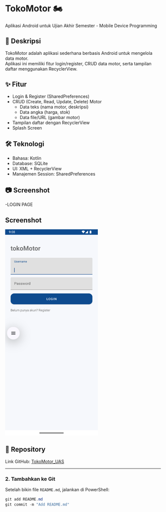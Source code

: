 # TokoMotor 🏍️

Aplikasi Android untuk Ujian Akhir Semester - Mobile Device Programming

## 📌 Deskripsi
TokoMotor adalah aplikasi sederhana berbasis Android untuk mengelola data motor.  
Aplikasi ini memiliki fitur login/register, CRUD data motor, serta tampilan daftar menggunakan RecyclerView.

## ✨ Fitur
- Login & Register (SharedPreferences)
- CRUD (Create, Read, Update, Delete) Motor
  - Data teks (nama motor, deskripsi)
  - Data angka (harga, stok)
  - Data file/URL (gambar motor)
- Tampilan daftar dengan RecyclerView
- Splash Screen

## 🛠️ Teknologi
- Bahasa: Kotlin
- Database: SQLite
- UI: XML + RecyclerView
- Manajemen Session: SharedPreferences

## 📷 Screenshot
-LOGIN PAGE
## Screenshot
<img src="screenshots/LOGIN.png" alt="Login Screen" width="300"/>

## 📂 Repository
Link GitHub: [TokoMotor_UAS](https://github.com/tpzmous/TokoMotor_UAS)

---

### 2. Tambahkan ke Git
Setelah bikin file `README.md`, jalankan di PowerShell:

```powershell
git add README.md
git commit -m "Add README.md"
